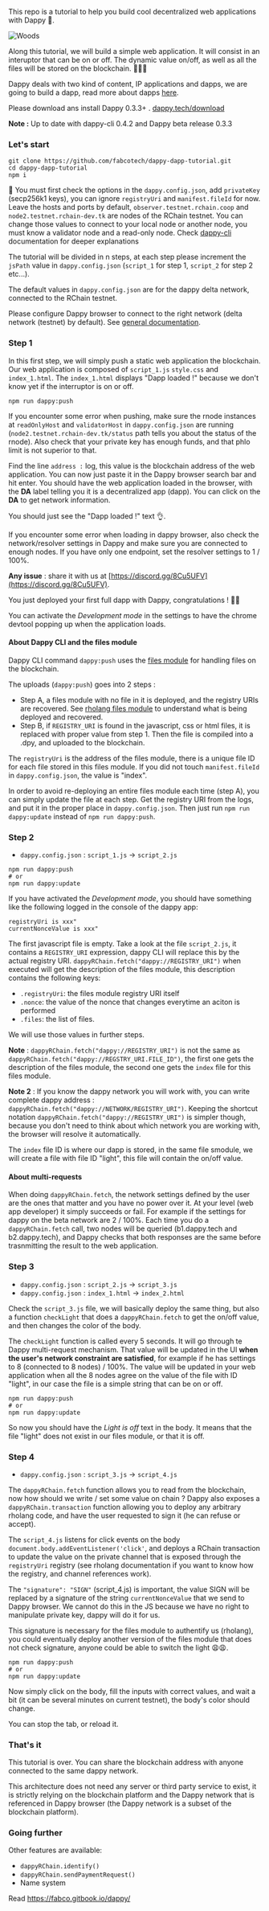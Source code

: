 This repo is a tutorial to help you build cool decentralized web applications with Dappy 🐸.

![Woods](https://images.pexels.com/photos/4827/nature-forest-trees-fog.jpeg?auto=compress&cs=tinysrgb&dpr=2&h=200&w=460)

Along this tutorial, we will build a simple web application. It will consist in an interuptor that can be on or off. The dynamic value on/off, as well as all the files will be stored on the blockchain. 🙉🙉🙉

Dappy deals with two kind of content, IP applications and dapps, we are going to build a dapp, read more about dapps [here](https://fabco.gitbook.io/dappy/dapps).

Please download ans install Dappy 0.3.3+ . [dappy.tech/download](https://dappy.tech/download)

**Note :** Up to date with dappy-cli 0.4.2 and Dappy beta release 0.3.3

### Let's start

```
git clone https://github.com/fabcotech/dappy-dapp-tutorial.git
cd dappy-dapp-tutorial
npm i
```

🧐 You must first check the options in the `dappy.config.json`, add `privateKey` (secp256k1 keys), you can ignore `registryUri` and `manifest.fileId` for now. Leave the hosts and ports by default, `observer.testnet.rchain.coop` and `node2.testnet.rchain-dev.tk` are nodes of the RChain testnet. You can change those values to connect to your local node or another node, you must know a validator node and a read-only node. Check [dappy-cli](https://github.com/fabcotech/dappy-cli) documentation for deeper explanations

The tutorial will be divided in n steps, at each step please increment the `jsPath` value in `dappy.config.json` (`script_1` for step 1, `script_2` for step 2 etc...).

The default values in `dappy.config.json` are for the dappy delta network, connected to the RChain testnet.

Please configure Dappy browser to connect to the right network (delta network (testnet) by default). See [general documentation](https://fabco.gitbook.io/dappy/dappy-browser).

### Step 1

In this first step, we will simply push a static web application the blockchain. Our web application is composed of `script_1.js` `style.css` and `index_1.html`. The `index_1.html` displays "Dapp loaded !" because we don't know yet if the interruptor is on or off.

```
npm run dappy:push
```

If you encounter some error when pushing, make sure the rnode instances at `readOnlyHost` and `validatorHost` in `dappy.config.json` are running (`node2.testnet.rchain-dev.tk/status` path tells you about the status of the rnode). Also check that your private key has enough funds, and that phlo limit is not superior to that.

Find the line `address :` log, this value is the blockchain address of the web application. You can now just paste it in the Dappy browser search bar and hit enter. You should have the web application loaded in the browser, with the **DA** label telling you it is a decentralized app (dapp). You can click on the **DA** to get network information.

You should just see the "Dapp loaded !" text 👌.

If you encounter some error when loading in dappy browser, also check the network/resolver settings in Dappy and make sure you are connected to enough nodes. If you have only one endpoint, set the resolver settings to 1 / 100%.

**Any issue** : share it with us at [https://discord.gg/8Cu5UFV](https://discord.gg/8Cu5UFV).

You just deployed your first full dapp with Dappy, congratulations ! 🥳🥳

You can activate the _Development mode_ in the settings to have the chrome devtool popping up when the application loads.

#### About Dappy CLI and the files module

Dappy CLI command `dappy:push` uses the [files module](https://github.com/fabcotech/rholang-files-module) for handling files on the blockchain.

The uploads (`dappy:push`) goes into 2 steps :

- Step A, a files module with no file in it is deployed, and the registry URIs are recovered. See [rholang files module](https://github.com/fabcotech/rholang-files-module#files-module) to understand what is being deployed and recovered.
- Step B, if `REGISTRY_URI` is found in the javascript, css or html files, it is replaced with proper value from step 1. Then the file is compiled into a .dpy, and uploaded to the blockchain.

The `registryUri` is the address of the files module, there is a unique file ID for each file stored in this files module. If you did not touch `manifest.fileId` in `dappy.config.json`, the value is "index".

In order to avoid re-deploying an entire files module each time (step A), you can simply update the file at each step. Get the registry URI from the logs, and put it in the proper place in `dappy.config.json`. Then just run `npm run dappy:update` instead of `npm run dappy:push`.

### Step 2

- `dappy.config.json` : `script_1.js` -> `script_2.js`

```
npm run dappy:push
# or
npm run dappy:update
```

If you have activated the _Development mode_, you should have something like the following logged in the console of the dappy app:

```
registryUri is xxx"
currentNonceValue is xxx"
```

The first javascript file is empty. Take a look at the file `script_2.js`, it contains a `REGISTRY_URI` expression, dappy CLI will replace this by the actual registry URI. `dappyRChain.fetch("dappy://REGISTRY_URI")` when executed will get the description of the files module, this description contains the following keys:

- `.registryUri`: the files module registry URI itself
- `.nonce`: the value of the nonce that changes everytime an aciton is performed
- `.files`: the list of files.

We will use those values in further steps.

**Note** : `dappyRChain.fetch("dappy://REGISTRY_URI")` is not the same as `dappyRChain.fetch("dappy://REGSTRY_URI.FILE_ID")`, the first one gets the description of the files module, the second one gets the `index` file for this files module.

**Note 2** : If you know the dappy network you will work with, you can write complete dappy address : `dappyRChain.fetch("dappy://NETWORK/REGISTRY_URI")`. Keeping the shortcut notation `dappyRChain.fetch("dappy://REGISTRY_URI")` is simpler though, because you don't need to think about which network you are working with, the browser will resolve it automatically.

The `index` file ID is where our dapp is stored, in the same file smodule, we will create a file with file ID "light", this file will contain the on/off value.

#### About multi-requests

When doing `dappyRChain.fetch`, the network settings defined by the user are the ones that matter and you have no power over it. At your level (web app developer) it simply succeeds or fail. For example if the settings for dappy on the beta network are 2 / 100%. Each time you do a `dappyRChain.fetch` call, two nodes will be queried (b1.dappy.tech and b2.dappy.tech), and Dappy checks that both responses are the same before trasnmitting the result to the web application.

### Step 3

- `dappy.config.json` : `script_2.js` -> `script_3.js`
- `dappy.config.json` : `index_1.html` -> `index_2.html`

Check the `script_3.js` file, we will basically deploy the same thing, but also a function `checkLight` that does a `dappyRChain.fetch` to get the on/off value, and then changes the color of the body.

The `checkLight` function is called every 5 seconds. It will go through te Dappy multi-request mechanism. That value will be updated in the UI **when the user's network constraint are satisfied**, for example if he has settings to 8 (connected to 8 nodes) / 100%. The value will be updated in your web application when all the 8 nodes agree on the value of the file with ID "light", in our case the file is a simple string that can be on or off.

```
npm run dappy:push
# or
npm run dappy:update
```

So now you should have the _Light is off_ text in the body. It means that the file "light" does not exist in our files module, or that it is off.

### Step 4

- `dappy.config.json` : `script_3.js` -> `script_4.js`

The `dappyRChain.fetch` function allows you to read from the blockchain, now how should we write / set some value on chain ? Dappy also exposes a `dappyRChain.transaction` function allowing you to deploy any arbitrary rholang code, and have the user requested to sign it (he can refuse or accept).

The `script_4.js` listens for click events on the body `document.body.addEventListener('click'`, and deploys a RChain transaction to update the value on the private channel that is exposed through the `registryUri` registry (see rholang documentation if you want to know how the registry, and channel references work).

The `"signature": "SIGN"` (script_4.js) is important, the value SIGN will be replaced by a signature of the string `currentNonceValue` that we send to Dappy browser. We cannot do this in the JS because we have no right to manipulate private key, dappy will do it for us.

This signature is necessary for the files module to authentify us (rholang), you could eventually deploy another version of the files module that does not check signature, anyone could be able to switch the light 😩😩.

```
npm run dappy:push
# or
npm run dappy:update
```

Now simply click on the body, fill the inputs with correct values, and wait a bit (it can be several minutes on current testnet), the body's color should change.

You can stop the tab, or reload it.

### That's it

This tutorial is over. You can share the blockchain address with anyone connected to the same dappy network.

This architecture does not need any server or third party service to exist, it is strictly relying on the blockchain platform and the Dappy network that is referenced in Dappy browser (the Dappy network is a subset of the blockchain platform).

### Going further

Other features are available:

- `dappyRChain.identify()`
- `dappyRChain.sendPaymentRequest()`
- Name system

Read https://fabco.gitbook.io/dappy/
